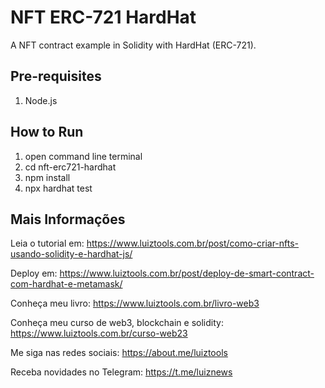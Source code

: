 # NFT ERC-721 HardHat
A NFT contract example in Solidity with HardHat (ERC-721).

## Pre-requisites

1. Node.js

## How to Run

1. open command line terminal
2. cd nft-erc721-hardhat
3. npm install
4. npx hardhat test

## Mais Informações

Leia o tutorial em: https://www.luiztools.com.br/post/como-criar-nfts-usando-solidity-e-hardhat-js/

Deploy em: https://www.luiztools.com.br/post/deploy-de-smart-contract-com-hardhat-e-metamask/

Conheça meu livro: https://www.luiztools.com.br/livro-web3

Conheça meu curso de web3, blockchain e solidity: https://www.luiztools.com.br/curso-web23

Me siga nas redes sociais: https://about.me/luiztools

Receba novidades no Telegram: https://t.me/luiznews
